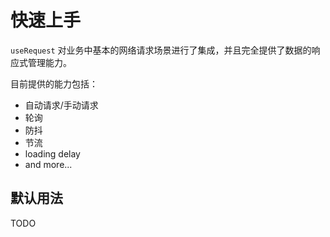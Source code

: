 # 快速上手

`useRequest` 对业务中基本的网络请求场景进行了集成，并且完全提供了数据的响应式管理能力。

目前提供的能力包括：

- 自动请求/手动请求
- 轮询
- 防抖
- 节流
- loading delay
- and more...

## 默认用法

TODO